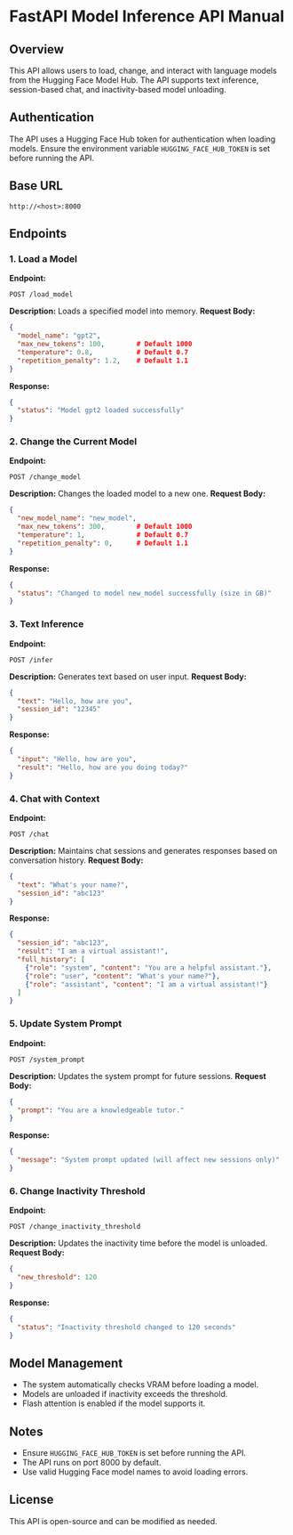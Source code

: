 # FastAPI Model Inference API Manual

## Overview
This API allows users to load, change, and interact with language models from the Hugging Face Model Hub. The API supports text inference, session-based chat, and inactivity-based model unloading.

## Authentication
The API uses a Hugging Face Hub token for authentication when loading models. Ensure the environment variable `HUGGING_FACE_HUB_TOKEN` is set before running the API.

## Base URL
```
http://<host>:8000
```

## Endpoints

### 1. Load a Model
**Endpoint:**
```
POST /load_model
```
**Description:** Loads a specified model into memory.
**Request Body:**
```json
{
  "model_name": "gpt2",
  "max_new_tokens": 100,        # Default 1000
  "temperature": 0.8,           # Default 0.7
  "repetition_penalty": 1.2,    # Default 1.1
} 
```
**Response:**
```json
{
  "status": "Model gpt2 loaded successfully"
}
```

### 2. Change the Current Model
**Endpoint:**
```
POST /change_model
```
**Description:** Changes the loaded model to a new one.
**Request Body:**
```json
{
  "new_model_name": "new_model",
  "max_new_tokens": 300,        # Default 1000
  "temperature": 1,             # Default 0.7
  "repetition_penalty": 0,      # Default 1.1
}
```
**Response:**
```json
{
  "status": "Changed to model new_model successfully (size in GB)"
}
```

### 3. Text Inference
**Endpoint:**
```
POST /infer
```
**Description:** Generates text based on user input.
**Request Body:**
```json
{
  "text": "Hello, how are you",
  "session_id": "12345"
}
```
**Response:**
```json
{
  "input": "Hello, how are you",
  "result": "Hello, how are you doing today?"
}
```

### 4. Chat with Context
**Endpoint:**
```
POST /chat
```
**Description:** Maintains chat sessions and generates responses based on conversation history.
**Request Body:**
```json
{
  "text": "What's your name?",
  "session_id": "abc123"
}
```
**Response:**
```json
{
  "session_id": "abc123",
  "result": "I am a virtual assistant!",
  "full_history": [
    {"role": "system", "content": "You are a helpful assistant."},
    {"role": "user", "content": "What's your name?"},
    {"role": "assistant", "content": "I am a virtual assistant!"}
  ]
}
```

### 5. Update System Prompt
**Endpoint:**
```
POST /system_prompt
```
**Description:** Updates the system prompt for future sessions.
**Request Body:**
```json
{
  "prompt": "You are a knowledgeable tutor."
}
```
**Response:**
```json
{
  "message": "System prompt updated (will affect new sessions only)"
}
```

### 6. Change Inactivity Threshold
**Endpoint:**
```
POST /change_inactivity_threshold
```
**Description:** Updates the inactivity time before the model is unloaded.
**Request Body:**
```json
{
  "new_threshold": 120
}
```
**Response:**
```json
{
  "status": "Inactivity threshold changed to 120 seconds"
}
```

## Model Management
- The system automatically checks VRAM before loading a model.
- Models are unloaded if inactivity exceeds the threshold.
- Flash attention is enabled if the model supports it.

## Notes
- Ensure `HUGGING_FACE_HUB_TOKEN` is set before running the API.
- The API runs on port 8000 by default.
- Use valid Hugging Face model names to avoid loading errors.

## License
This API is open-source and can be modified as needed.

